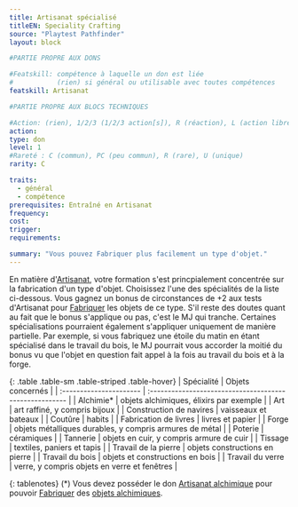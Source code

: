 ```yaml
---
title: Artisanat spécialisé
titleEN: Speciality Crafting
source: "Playtest Pathfinder"
layout: block

#PARTIE PROPRE AUX DONS

#Featskill: compétence à laquelle un don est liée
#           (rien) si général ou utilisable avec toutes compétences
featskill: Artisanat

#PARTIE PROPRE AUX BLOCS TECHNIQUES

#Action: (rien), 1/2/3 (1/2/3 action[s]), R (réaction), L (action libre)
action: 
type: don
level: 1
#Rareté : C (commun), PC (peu commun), R (rare), U (unique)
rarity: C

traits:
  - général
  - compétence
prerequisites: Entraîné en Artisanat
frequency:
cost:
trigger:
requirements:

summary: "Vous pouvez Fabriquer plus facilement un type d'objet."
---
```


En matière d'[Artisanat](/ch4-compétences/artisanat.html), votre formation s'est princpialement concentrée sur la fabrication d'un type d'objet. Choisissez l'une des spécialités de la liste ci-dessous. Vous gagnez un bonus de circonstances de +2 aux tests d'Artisanat pour [Fabriquer](/ch4-compétences/artisanat.html#fabriquer) les objets de ce type. S'il reste des doutes quant au fait que le bonus s'applique ou pas, c'est le MJ qui tranche. Certaines spécialisations pourraient également s'appliquer uniquement de manière partielle. Par exemple, si vous fabriquez une étoile du matin en étant spécialisé dans le travail du bois, le MJ pourrait vous accorder la moitié du bonus vu que l'objet en question fait appel à la fois au travail du bois et à la forge.

{: .table .table-sm .table-striped .table-hover}
| Spécialité              | Objets concernés                                        |
| :---------------------- | :------------------------------------------------------ |
| Alchimie*               | objets alchimiques, élixirs par exemple                 |
| Art                     | art raffiné, y compris bijoux                           |
| Construction de navires | vaisseaux et bateaux                                    |
| Coutûre                 | habits                                                  |
| Fabrication de livres   | livres et papier                                        |
| Forge                   | objets métalliques durables, y compris armures de métal |
| Poterie                 | céramiques                                              |
| Tannerie                | objets en cuir, y compris armure de cuir                |
| Tissage                 | textiles, paniers et tapis                              |
| Travail de la pierre    | objets constructions en pierre                          |
| Travail du bois         | objets et constructions en bois                         |
| Travail du verre        | verre, y compris objets en verre et fenêtres            |

{: tablenotes}
(*) Vous devez posséder le don [Artisanat alchimique](artisanat-alchimique.html) pour pouvoir [Fabriquer](/ch4-compétences/artisanat.html#fabriquer) des [objets alchimiques](/ch11-trésors/objets-alchimiques.html).
